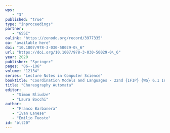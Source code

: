 ```yaml
---
wps: 
   - "3"
published: "true"
type: "inproceedings"
partner: 
   - "GSSI"
oalink: "https://zenodo.org/record/3977335"
oa: "available here"
doi: "10.1007/978-3-030-50029-0\_6"
url: "https://doi.org/10.1007/978-3-030-50029-0\_6"
year: 2020
publisher: "Springer"
pages: "86--106"
volume: "12134"
series: "Lecture Notes in Computer Science"
booktitle: "Coordination Models and Languages - 22nd {IFIP} {WG} 6.1 International Conference, {COORDINATION} 2020, Held as Part of the 15th International Federated Conference on Distributed Computing Techniques, DisCoTec 2020, Valletta, Malta, June 15-19, 2020, Proceedings"
title: "Choreography Automata"
editor: 
   - "Simon Bliudze"
   - "Laura Bocchi"
author: 
   - "Franco Barbanera"
   - "Ivan Lanese"
   - "Emilio Tuosto"
id: "blt20"
---
```

